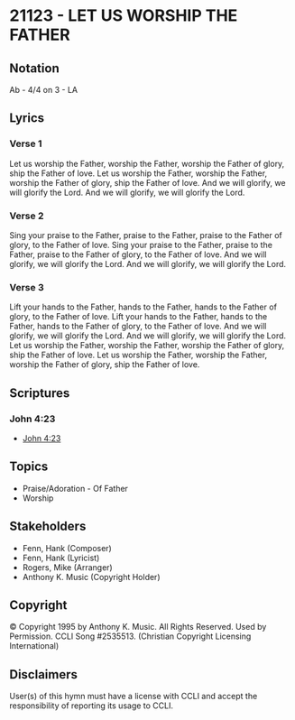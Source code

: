 # 21123 - LET US WORSHIP THE FATHER

## Notation

Ab - 4/4 on 3 - LA

## Lyrics

### Verse 1

Let us worship the Father, worship the Father, worship the Father of glory, ship the Father of love. Let us worship the Father, worship the Father, worship the Father of glory, ship the Father of love. And we will glorify, we will glorify the Lord. And we will glorify, we will glorify the Lord.

### Verse 2

Sing your praise to the Father, praise to the Father, praise to the Father of glory, to the Father of love. Sing your praise to the Father, praise to the Father, praise to the Father of glory, to the Father of love. And we will glorify, we will glorify the Lord. And we will glorify, we will glorify the Lord.

### Verse 3

Lift your hands to the Father, hands to the Father, hands to the Father of glory, to the Father of love. Lift your hands to the Father, hands to the Father, hands to the Father of glory, to the Father of love. And we will glorify, we will glorify the Lord. And we will glorify, we will glorify the Lord. Let us worship the Father, worship the Father, worship the Father of glory, ship the Father of love. Let us worship the Father, worship the Father, worship the Father of glory, ship the Father of love. 


## Scriptures

### John 4:23

- [John 4:23](https://www.biblegateway.com/passage/?search=John%204%3A23)


## Topics

- Praise/Adoration - Of Father
- Worship

## Stakeholders

- Fenn, Hank (Composer)
- Fenn, Hank (Lyricist)
- Rogers, Mike (Arranger)
- Anthony K. Music (Copyright Holder)

## Copyright

© Copyright 1995 by Anthony K. Music. All Rights Reserved. Used by Permission. CCLI Song #2535513.
(Christian Copyright Licensing International)

## Disclaimers

User(s) of this hymn must have a license with CCLI and accept the responsibility of reporting its usage to CCLI.

